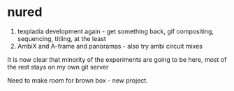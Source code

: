 # nured

1. texpladia development again - get something back, gif compositing, sequencing, titling, at the least
2. AmbiX and A-frame and panoramas - also try ambi circuit mixes


It is now clear that minority of the experiments are going to be here, most of the rest stays on my own git server

Need to make room for brown box - new project.
